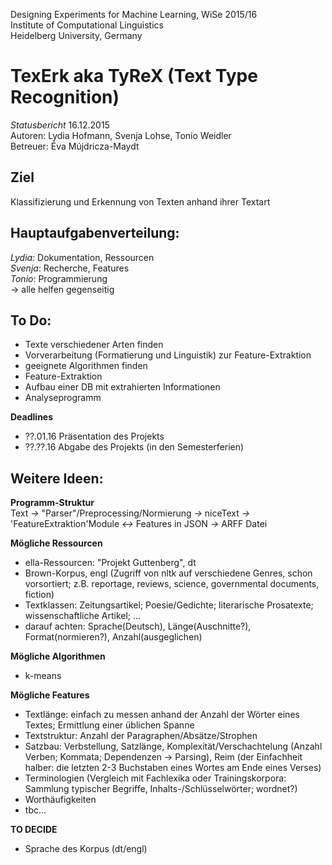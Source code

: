Designing Experiments for Machine Learning, WiSe 2015/16  
Institute of Computational Linguistics  
Heidelberg University, Germany  

TexErk aka **TyReX** (Text Type Recognition)  
===================

*Statusbericht*  16.12.2015  
Autoren: Lydia Hofmann, Svenja Lohse, Tonio Weidler  
Betreuer: Éva Mújdricza-Maydt  

Ziel
------
Klassifizierung und Erkennung von Texten anhand ihrer Textart  

Hauptaufgabenverteilung:
------
*Lydia*: Dokumentation, Ressourcen  
*Svenja*: Recherche, Features  
*Tonio*: Programmierung  
-> alle helfen gegenseitig   

To Do:
------
- Texte verschiedener Arten finden  
- Vorverarbeitung (Formatierung und Linguistik) zur Feature-Extraktion  
- geeignete Algorithmen finden
- Feature-Extraktion
- Aufbau einer DB mit extrahierten Informationen
- Analyseprogramm

**Deadlines**
- ??.01.16 Präsentation des Projekts  
- ??.??.16 Abgabe des Projekts (in den Semesterferien)  

Weitere Ideen:
------
**Programm-Struktur**  
Text *->* "Parser"/Preprocessing/Normierung *->* niceText *->* 'FeatureExtraktion'Module *<->* Features in JSON *->* ARFF Datei  

**Mögliche Ressourcen**  
- ella-Ressourcen: "Projekt Guttenberg", dt
- Brown-Korpus, engl (Zugriff von nltk auf verschiedene Genres, schon vorsortiert; z.B. reportage, reviews, science, governmental documents, fiction)
- Textklassen: Zeitungsartikel; Poesie/Gedichte; literarische Prosatexte; wissenschaftliche Artikel; ...  
- darauf achten: Sprache(Deutsch), Länge(Auschnitte?), Format(normieren?), Anzahl(ausgeglichen)  

**Mögliche Algorithmen**  
- k-means

**Mögliche Features**  
- Textlänge: einfach zu messen anhand der Anzahl der Wörter eines Textes; Ermittlung einer üblichen Spanne 
- Textstruktur: Anzahl der Paragraphen/Absätze/Strophen
- Satzbau: Verbstellung, Satzlänge, Komplexität/Verschachtelung (Anzahl Verben; Kommata; Dependenzen -> Parsing), Reim (der Einfachheit halber: die letzten 2-3 Buchstaben eines Wortes am Ende eines Verses)
- Terminologien (Vergleich mit Fachlexika oder Trainingskorpora: Sammlung typischer Begriffe, Inhalts-/Schlüsselwörter; wordnet?)
- Worthäufigkeiten
- tbc...

**TO DECIDE**
- Sprache des Korpus (dt/engl)
